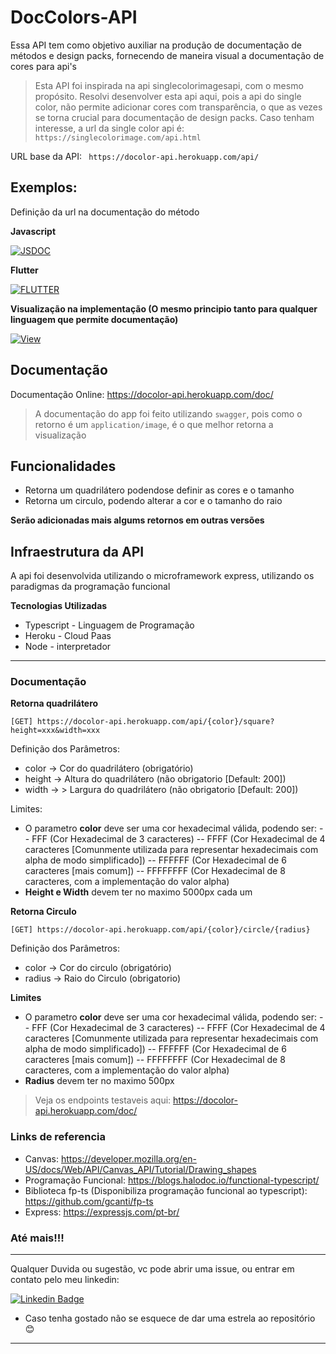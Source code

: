 # DocColors-API

Essa API tem como objetivo auxiliar na produção de documentação de métodos e design packs, fornecendo de maneira visual a documentação de cores para api's

> Esta API foi inspirada na api singlecolorimagesapi, com o mesmo propósito. Resolvi desenvolver esta api aqui, pois a api do single color, não permite adicionar cores com transparência, o que as vezes se torna crucial para documentação de design packs. Caso tenham interesse, a url da single color api é: `https://singlecolorimage.com/api.html` 

URL base da API: ` https://docolor-api.herokuapp.com/api/`

## Exemplos:
Definição da url na documentação do método

**Javascript**

[![JSDOC](https://i.imgur.com/NBAMfVx.png)](https://i.imgur.com/NBAMfVx.png)

**Flutter**

[![FLUTTER](https://i.imgur.com/X0b9XZQ.png)](https://i.imgur.com/X0b9XZQ.png)

**Visualização na implementação (O mesmo principio tanto para qualquer linguagem que permite documentação)**

[![View](https://i.imgur.com/AcrLQDh.png)](https://i.imgur.com/AcrLQDh.png)


## Documentação

Documentação Online: https://docolor-api.herokuapp.com/doc/

> A documentação do app foi feito utilizando `swagger`, pois como o retorno é um `application/image`, é o que melhor retorna a visualização

## Funcionalidades
- Retorna um quadrilátero podendose definir as cores e o tamanho
- Retorna um circulo, podendo alterar a cor e o tamanho do raio

**Serão adicionadas mais algums retornos em outras versões**

## Infraestrutura da API

A api foi desenvolvida utilizando o microframework express, utilizando os paradigmas da programação funcional

**Tecnologias Utilizadas**
- Typescript - Linguagem de Programação
- Heroku - Cloud Paas
- Node - interpretador 

---

### Documentação


**Retorna quadrilátero**

`[GET] https://docolor-api.herokuapp.com/api/{color}/square?height=xxx&width=xxx`

Definição dos Parâmetros:
- color -> Cor do quadrilátero (obrigatório)
- height -> Altura do quadrilátero (não obrigatorio [Default: 200])
- width -> > Largura do quadrilátero (não obrigatorio [Default: 200])

Limites:
- O parametro **color** deve ser uma cor hexadecimal válida, podendo ser:
-- FFF (Cor Hexadecimal de 3 caracteres)
-- FFFF (Cor Hexadecimal de 4 caracteres [Comunmente utilizada para representar hexadecimais com alpha de modo simplificado])
-- FFFFFF (Cor Hexadecimal de 6 caracteres [mais comum])
-- FFFFFFFF (Cor Hexadecimal de 8 caracteres, com a implementação do valor alpha)
- **Height e Width** devem ter no maximo 5000px cada um


**Retorna Circulo**

`[GET] https://docolor-api.herokuapp.com/api/{color}/circle/{radius}`

Definição dos Parâmetros:
- color -> Cor do circulo (obrigatório)
- radius -> Raio do Circulo (obrigatorio)

**Limites**
- O parametro **color** deve ser uma cor hexadecimal válida, podendo ser:
-- FFF (Cor Hexadecimal de 3 caracteres)
-- FFFF (Cor Hexadecimal de 4 caracteres [Comunmente utilizada para representar hexadecimais com alpha de modo simplificado])
-- FFFFFF (Cor Hexadecimal de 6 caracteres [mais comum])
-- FFFFFFFF (Cor Hexadecimal de 8 caracteres, com a implementação do valor alpha)
- **Radius** devem ter no maximo 500px

> Veja os endpoints testaveis aqui: https://docolor-api.herokuapp.com/doc/


### Links de referencia

- Canvas: https://developer.mozilla.org/en-US/docs/Web/API/Canvas_API/Tutorial/Drawing_shapes
- Programação Funcional: https://blogs.halodoc.io/functional-typescript/
- Biblioteca fp-ts (Disponibiliza programação funcional ao typescript): https://github.com/gcanti/fp-ts
- Express: https://expressjs.com/pt-br/

### Até mais!!!

----
Qualquer Duvida ou sugestão, vc pode abrir uma issue, ou entrar em contato pelo meu linkedin:

[![Linkedin Badge](https://img.shields.io/badge/LinkedIn-0077B5?style=for-the-badge&logo=linkedin&logoColor=white)](https://www.linkedin.com/in/yhan-nunes/)

- Caso tenha gostado não se esquece de dar uma estrela ao repositório 😊
----
